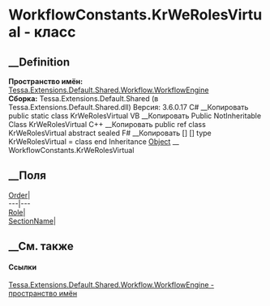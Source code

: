# WorkflowConstants.KrWeRolesVirtual - класс
##  __Definition
 **Пространство имён:**
[Tessa.Extensions.Default.Shared.Workflow.WorkflowEngine](N_Tessa_Extensions_Default_Shared_Workflow_WorkflowEngine.htm)  
 **Сборка:** Tessa.Extensions.Default.Shared (в
Tessa.Extensions.Default.Shared.dll) Версия: 3.6.0.17
C# __Копировать
     public static class KrWeRolesVirtual
VB __Копировать
     Public NotInheritable Class KrWeRolesVirtual
C++ __Копировать
     public ref class KrWeRolesVirtual abstract sealed
F# __Копировать
     [<AbstractClassAttribute>]
    [<SealedAttribute>]
    type KrWeRolesVirtual = class end
Inheritance
    [Object](https://learn.microsoft.com/dotnet/api/system.object) __ WorkflowConstants.KrWeRolesVirtual
##  __Поля
[Order](F_Tessa_Extensions_Default_Shared_Workflow_WorkflowEngine_WorkflowConstants_KrWeRolesVirtual_Order.htm)|  
---|---  
[Role](F_Tessa_Extensions_Default_Shared_Workflow_WorkflowEngine_WorkflowConstants_KrWeRolesVirtual_Role.htm)|  
[SectionName](F_Tessa_Extensions_Default_Shared_Workflow_WorkflowEngine_WorkflowConstants_KrWeRolesVirtual_SectionName.htm)|  
## __См. также
#### Ссылки
[Tessa.Extensions.Default.Shared.Workflow.WorkflowEngine - пространство
имён](N_Tessa_Extensions_Default_Shared_Workflow_WorkflowEngine.htm)
